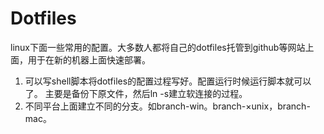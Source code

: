 Dotfiles
======

linux下面一些常用的配置。大多数人都将自己的dotfiles托管到github等网站上面，用于在新的机器上面快速部署。

1. 可以写shell脚本将dotfiles的配置过程写好。配置运行时候运行脚本就可以了。 主要是备份下原文件，然后ln -s建立软连接的过程。
2. 不同平台上面建立不同的分支。如branch-win。branch-×unix，branch-mac。
